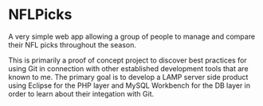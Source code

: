 NFLPicks
========

A very simple web app allowing a group of people to manage and compare their NFL picks throughout the season.

This is primarily a proof of concept project to discover best practices for using Git in connection with other established development tools that are known to me. The primary goal is to develop a LAMP server side product using Eclipse for the PHP layer and MySQL Workbench for the DB layer in order to learn about their integation with Git.
